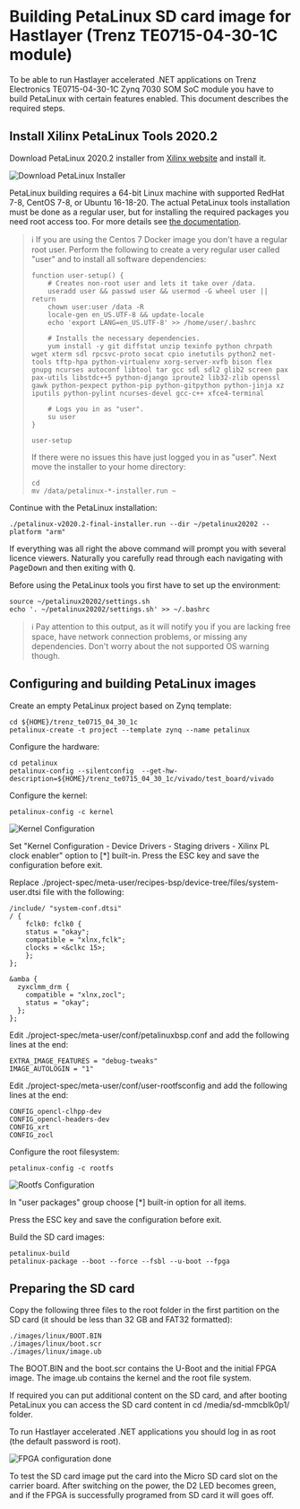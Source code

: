 # Building PetaLinux SD card image for Hastlayer (Trenz TE0715-04-30-1C module)

To be able to run Hastlayer accelerated .NET applications on Trenz Electronics TE0715-04-30-1C Zynq 7030 SOM SoC module you have to build PetaLinux with certain features enabled. This document describes the required steps.

## Install Xilinx PetaLinux Tools 2020.2

Download PetaLinux 2020.2 installer from [Xilinx website](https://www.xilinx.com/support/download/index.html/content/xilinx/en/downloadNav/embedded-design-tools/2020-2.html) and install it. 

![Download PetaLinux Installer](Images/PetalinuxDownloadInstaller.png)

PetaLinux building requires a 64-bit Linux machine with supported RedHat 7-8, CentOS 7-8, or Ubuntu 16-18-20. The actual PetaLinux tools installation must be done as a regular user, but for installing the required packages you need root access too. For more details see [the documentation](https://www.xilinx.com/content/dam/xilinx/support/documentation/sw_manuals/xilinx2021_1/ug1144-petalinux-tools-reference-guide.pdf).

> ℹ️ If you are using the Centos 7 Docker image you don't have a regular root user. Perform the following to create a very regular user called "user" and to install all software dependencies:
> ```shell
> function user-setup() {
>     # Creates non-root user and lets it take over /data.
>     useradd user && passwd user && usermod -G wheel user || return
>     chown user:user /data -R
>     locale-gen en_US.UTF-8 && update-locale
>     echo 'export LANG=en_US.UTF-8' >> /home/user/.bashrc
>      
>     # Installs the necessary dependencies.
>     yum install -y git diffstat unzip texinfo python chrpath wget xterm sdl rpcsvc-proto socat cpio inetutils python2 net-tools tftp-hpa python-virtualenv xorg-server-xvfb bison flex gnupg ncurses autoconf libtool tar gcc sdl sdl2 glib2 screen pax pax-utils libstdc++5 python-django iproute2 lib32-zlib openssl gawk python-pexpect python-pip python-gitpython python-jinja xz iputils python-pylint ncurses-devel gcc-c++ xfce4-terminal
>     
>     # Logs you in as "user".
>     su user
> }
> 
> user-setup
> ```
> 
> If there were no issues this have just logged you in as "user". Next move the installer to your home directory:
> ```shell
> cd
> mv /data/petalinux-*-installer.run ~
> ```

Continue with the PetaLinux installation:

```shell
./petalinux-v2020.2-final-installer.run --dir ~/petalinux20202 --platform "arm"
```

If everything was all right the above command will prompt you with several licence viewers. Naturally you carefully read through each navigating with <kbd>PageDown</kbd> and then exiting with <kbd>Q</kbd>.

Before using the PetaLinux tools you first have to set up the environment:

```shell
source ~/petalinux20202/settings.sh
echo '. ~/petalinux20202/settings.sh' >> ~/.bashrc
```

> ℹ️ Pay attention to this output, as it will notify you if you are lacking free space, have network connection problems, or missing any dependencies. Don't worry about the not supported OS warning though.

## Configuring and building PetaLinux images

Create an empty PetaLinux project based on Zynq template:

```
cd ${HOME}/trenz_te0715_04_30_1c
petalinux-create -t project --template zynq --name petalinux
```

Configure the hardware:

```
cd petalinux
petalinux-config --silentconfig  --get-hw-description=${HOME}/trenz_te0715_04_30_1c/vivado/test_board/vivado
```

Configure the kernel:

```
petalinux-config -c kernel
```

![Kernel Configuration](Images/PetalinuxKernelStagingXilinxPlClockEnabler.png)

Set "Kernel Configuration - Device Drivers - Staging drivers - Xilinx PL clock enabler" option to [*] built-in.
Press the ESC key and save the configuration before exit.

Replace ./project-spec/meta-user/recipes-bsp/device-tree/files/system-user.dtsi file with the following:

```
/include/ "system-conf.dtsi"
/ {
    fclk0: fclk0 {
    status = "okay";
    compatible = "xlnx,fclk";
    clocks = <&clkc 15>;
    };
};

&amba {
  zyxclmm_drm {
    compatible = "xlnx,zocl";
    status = "okay";
  };
};
```

Edit ./project-spec/meta-user/conf/petalinuxbsp.conf and add the following lines at the end:

```
EXTRA_IMAGE_FEATURES = "debug-tweaks"
IMAGE_AUTOLOGIN = "1"
```

Edit ./project-spec/meta-user/conf/user-rootfsconfig and add the following lines at the end:

```
CONFIG_opencl-clhpp-dev
CONFIG_opencl-headers-dev
CONFIG_xrt
CONFIG_zocl
```

Configure the root filesystem:

```
petalinux-config -c rootfs
```

![Rootfs Configuration](Images/PetalinuxRootfsUserPackages.png)

In "user packages" group choose [*] built-in option for all items.

Press the ESC key and save the configuration before exit.

Build the SD card images:

```
petalinux-build
petalinux-package --boot --force --fsbl --u-boot --fpga
```

## Preparing the SD card

Copy the following three files to the root folder in the first partition on the SD card (it should be less than 32 GB and FAT32 formatted):

```
./images/linux/BOOT.BIN
./images/linux/boot.scr
./images/linux/image.ub
```

The BOOT.BIN and the boot.scr contains the U-Boot and the initial FPGA image. The image.ub contains the kernel and the root file system.

If required you can put additional content on the SD card, and after booting PetaLinux you can access the SD card content in cd /media/sd-mmcblk0p1/ folder.

To run Hastlayer accelerated .NET applications you should log in as root (the default password is root).

![FPGA configuration done](Images/TE0715-04-30-LED.jpg)

To test the SD card image put the card into the Micro SD card slot on the carrier board. After switching on the power, the D2 LED becomes green, and if the FPGA is successfully programed from SD card it will goes off.
